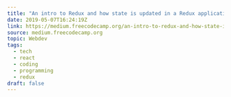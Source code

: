 ```yaml
---
title: "An intro to Redux and how state is updated in a Redux application"
date: 2019-05-07T16:24:19Z
link: https://medium.freecodecamp.org/an-intro-to-redux-and-how-state-is-updated-in-a-redux-application-839c8334d1b1?source=rss----336d898217ee---4&utm_medium=RSS&utm_source=news.12bit.vn
source: medium.freecodecamp.org
topic: Webdev
tags:
  - tech
  - react
  - coding
  - programming
  - redux
draft: false
---
```

